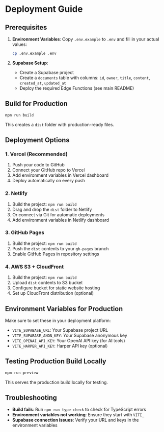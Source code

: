 # Deployment Guide

## Prerequisites

1. **Environment Variables**: Copy `.env.example` to `.env` and fill in your actual values:
   ```bash
   cp .env.example .env
   ```

2. **Supabase Setup**: 
   - Create a Supabase project
   - Create a `documents` table with columns: `id`, `owner`, `title`, `content`, `created_at`, `updated_at`
   - Deploy the required Edge Functions (see main README)

## Build for Production

```bash
npm run build
```

This creates a `dist` folder with production-ready files.

## Deployment Options

### 1. Vercel (Recommended)

1. Push your code to GitHub
2. Connect your GitHub repo to Vercel
3. Add environment variables in Vercel dashboard
4. Deploy automatically on every push

### 2. Netlify

1. Build the project: `npm run build`
2. Drag and drop the `dist` folder to Netlify
3. Or connect via Git for automatic deployments
4. Add environment variables in Netlify dashboard

### 3. GitHub Pages

1. Build the project: `npm run build`
2. Push the `dist` contents to your `gh-pages` branch
3. Enable GitHub Pages in repository settings

### 4. AWS S3 + CloudFront

1. Build the project: `npm run build`
2. Upload `dist` contents to S3 bucket
3. Configure bucket for static website hosting
4. Set up CloudFront distribution (optional)

## Environment Variables for Production

Make sure to set these in your deployment platform:

- `VITE_SUPABASE_URL`: Your Supabase project URL
- `VITE_SUPABASE_ANON_KEY`: Your Supabase anonymous key
- `VITE_OPENAI_API_KEY`: Your OpenAI API key (for AI tools)
- `VITE_HARPER_API_KEY`: Harper API key (optional)

## Testing Production Build Locally

```bash
npm run preview
```

This serves the production build locally for testing.

## Troubleshooting

- **Build fails**: Run `npm run type-check` to check for TypeScript errors
- **Environment variables not working**: Ensure they start with `VITE_`
- **Supabase connection issues**: Verify your URL and keys in the environment variables
